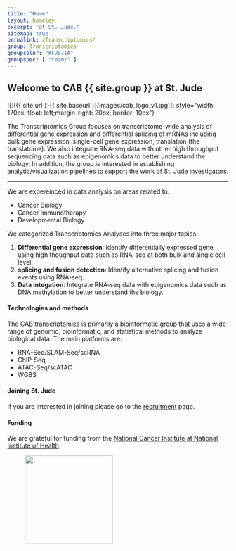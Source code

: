 ```yaml
---
title: "Home"
layout: homelay
excerpt: "at St. Jude."
sitemap: true
permalink: /Transcriptomics/
group: Transcriptomics
groupcolor: "#FDB71A"
groupspec: [ "team/" ] 
---
```


## Welcome to CAB {{ site.group }} at St. Jude


![]({{ site.url }}{{ site.baseurl }}/images/cab_logo_v1.jpg){: style="width: 170px; float: left;margin-right: 20px; border: 10px"}

The Transcriptomics Group focuses on transcriptome-wide analysis of differential gene expression and differential splicing of mRNAs including bulk gene expression, single-cell gene expression, translation (the translatome). We also integrate RNA-seq data with other high throughput sequencing data such as epigenomics data to better understand the biology.  In addition, the group is interested in establishing analytic/visualization pipelines to support the work of St. Jude investigators.


---
We are expereinced in data analysis on areas related to:
- Cancer Biology
- Cancer Immunotherapy
- Developmental Biology

We categorized Transcriptomics Analyses into three major topics:
1. **Differential gene expression**: Identify differentially expressed gene using high thoughput data such as RNA-seq at both bulk and single cell level.
2. **splicing and fusion detection**: Identify alternative splicing and fusion events using RNA-seq.
3. **Data integation**: Integrate RNA-seq data with epigenomics data such as DNA methylation to better understand the biology.


#### Technologies and methods
The CAB transcriptomics is primarily a bioinformatic group that uses a wide range of genomic, bioinformatic, and statistical methods to analyze biological data. The main platforms are:
- RNA-Seq/SLAM-Seq/scRNA
- ChIP-Seq 
- ATAC-Seq/scATAC
- WGBS

#### Joining St. Jude
If you are interested in joining please go to the [recruitment](/recruitment) page.

#### Funding
We are grateful for funding from the [National Cancer Institute at National Institute of Health](https://www.cancer.gov/)

<figure class="third">
<img src="{{ site.url }}{{ site.baseurl }}/images/logopic/Logo_NCI.jpg" style="width: 200px">
</figure>
